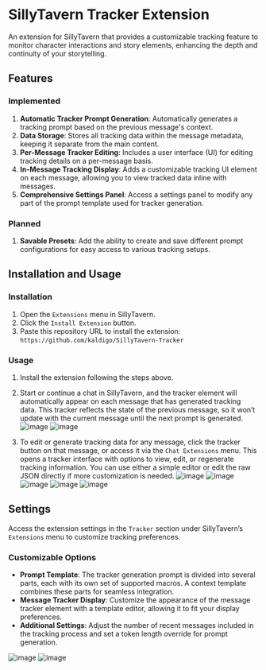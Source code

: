 # SillyTavern Tracker Extension

An extension for SillyTavern that provides a customizable tracking feature to monitor character interactions and story elements, enhancing the depth and continuity of your storytelling.

## Features

### Implemented

1. **Automatic Tracker Prompt Generation**: Automatically generates a tracking prompt based on the previous message's context.
2. **Data Storage**: Stores all tracking data within the message metadata, keeping it separate from the main content.
3. **Per-Message Tracker Editing**: Includes a user interface (UI) for editing tracking details on a per-message basis.
4. **In-Message Tracking Display**: Adds a customizable tracking UI element on each message, allowing you to view tracked data inline with messages.
5. **Comprehensive Settings Panel**: Access a settings panel to modify any part of the prompt template used for tracker generation.

### Planned

1. **Savable Presets**: Add the ability to create and save different prompt configurations for easy access to various tracking setups.

## Installation and Usage

### Installation

1. Open the `Extensions` menu in SillyTavern.
2. Click the `Install Extension` button.
3. Paste this repository URL to install the extension: `https://github.com/kaldigo/SillyTavern-Tracker`

### Usage

1. Install the extension following the steps above.
2. Start or continue a chat in SillyTavern, and the tracker element will automatically appear on each message that has generated tracking data. This tracker reflects the state of the previous message, so it won’t update with the current message until the next prompt is generated.  
   ![image](https://github.com/user-attachments/assets/0710667e-8c9c-46cb-980f-421e5f9aa114)
   ![image](https://github.com/user-attachments/assets/1f1bc1cf-8c7c-4694-9245-2cc9e3ca4f0c)



3. To edit or generate tracking data for any message, click the tracker button on that message, or access it via the `Chat Extensions` menu. This opens a tracker interface with options to view, edit, or regenerate tracking information. You can use either a simple editor or edit the raw JSON directly if more customization is needed.
   ![image](https://github.com/user-attachments/assets/9722f0d5-8d0e-4998-87aa-7cd3423e5421)
   ![image](https://github.com/user-attachments/assets/139d2847-8502-4f86-a9ee-91ae51cac6f4)
   ![image](https://github.com/user-attachments/assets/968559a5-d8df-4945-9552-8124c29431fc)
   ![image](https://github.com/user-attachments/assets/d99e5353-9eb8-4f83-8381-dc5195fb8e9f)
   ![image](https://github.com/user-attachments/assets/279dfa4c-39fb-4df6-ad01-17df61cf0c36)



## Settings

Access the extension settings in the `Tracker` section under SillyTavern’s `Extensions` menu to customize tracking preferences.

### Customizable Options

- **Prompt Template**: The tracker generation prompt is divided into several parts, each with its own set of supported macros. A context template combines these parts for seamless integration.
- **Message Tracker Display**: Customize the appearance of the message tracker element with a template editor, allowing it to fit your display preferences.
- **Additional Settings**: Adjust the number of recent messages included in the tracking process and set a token length override for prompt generation.

![image](https://github.com/user-attachments/assets/1890d7e4-5863-493b-85b8-b85d5fdc6db8)
![image](https://github.com/user-attachments/assets/53b4a1dd-8692-4598-b8d8-8a5689862696)
